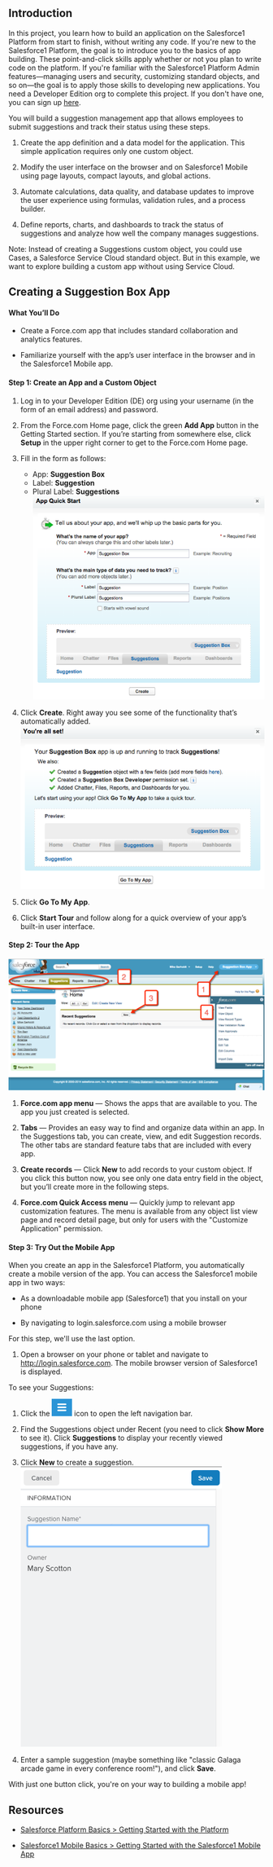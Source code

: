 ## Introduction

In this project, you learn how to build an application on the Salesforce1 Platform from start to finish, without writing any code. If you're new to the Salesforce1 Platform, the goal is to introduce you to the basics of app building. These point-and-click skills apply whether or not you plan to write code on the platform. If you're familiar with the Salesforce1 Platform Admin features—managing users and security, customizing standard objects, and so on—the goal is to apply those skills to developing new applications. You need a Developer Edition org to complete this project. If you don't have one, you can sign up <a target="_blank" href="https://developer.salesforce.com/signup">here</a>.

You will build a suggestion management app that allows employees to submit suggestions and track their status using these steps.

1. Create the app definition and a data model for the application. This simple application requires only one custom object.

2. Modify the user interface on the browser and on Salesforce1 Mobile using page layouts, compact layouts, and global actions.

3. Automate calculations, data quality, and database updates to improve the user experience using formulas, validation rules, and a process builder.

4. Define reports, charts, and dashboards to track the status of suggestions and analyze how well the company manages suggestions.

Note: Instead of creating a Suggestions custom object, you could use Cases, a Salesforce Service Cloud standard object. But in this example, we want to explore building a custom app without using Service Cloud.

## Creating a Suggestion Box App

#### What You’ll Do

* Create a Force.com app that includes standard collaboration and analytics features.

* Familiarize yourself with the app’s user interface in the browser and in the Salesforce1 Mobile app. 

#### Step 1: Create an App and a Custom Object

1. Log in to your Developer Edition (DE) org using your username (in the form of an email address) and password.

3. From the Force.com Home page, click the green **Add App** button in the Getting Started section. If you’re starting from somewhere else, click **Setup** in the upper right corner to get to the Force.com Home page.

4. Fill in the form as follows:
   * App: **Suggestion Box**
   * Label: **Suggestion**
   * Plural Label:  **Suggestions**<br>
  ![image alt text](image_0.png)
5. Click **Create**. Right away you see some of the functionality that’s automatically added.
  ![image alt text](image_1.png)<br/>
6. Click **Go To My App**.
7. Click **Start Tour** and follow along for a quick overview of your app’s built-in user interface.

#### Step 2: Tour the App

![image alt text](image_2.png)<br/> 

1. **Force.com app menu** — Shows the apps that are available to you. The app you just created is selected.

2. **Tabs** — Provides an easy way to find and organize data within an app. In the Suggestions tab, you can create, view, and edit Suggestion records. The other tabs are standard feature tabs that are included with every app.

3. **Create records** — Click **New** to add records to your custom object. If you click this button now, you see only one data entry field in the object, but you’ll create more in the following steps.

4. **Force.com Quick Access menu** — Quickly jump to relevant app customization features. The menu is available from any object list view page and record detail page, but only for users with the "Customize Application" permission.

#### Step 3: Try Out the Mobile App

When you create an app in the Salesforce1 Platform, you automatically create a mobile version of the app. You can access the Salesforce1 mobile app in two ways:

* As a downloadable mobile app (Salesforce1) that you install on your phone

* By navigating to login.salesforce.com using a mobile browser

For this step, we'll use the last option.

1. Open a browser on your phone or tablet and navigate to http://login.salesforce.com. The mobile browser version of Salesforce1 is displayed. 

To see your Suggestions:

1. Click the ![image alt text](image_7.png) icon to open the left navigation bar.

2. Find the Suggestions object under Recent (you need to click **Show More** to see it). Click **Suggestions** to display your recently viewed suggestions, if you have any.

3. Click **New** to create a suggestion.<br>
    ![image alt text](image_8.png)
4. Enter a sample suggestion (maybe something like "classic Galaga arcade game in every conference room!"), and click **Save**.

With just one button click, you're on your way to building a mobile app!

## Resources

* <a target="_blank" href="https://developer.salesforce.com/trailhead/starting_force_com/starting_intro">Salesforce Platform Basics > Getting Started with the Platform</a>

* <a target="_blank" href="https://developer.salesforce.com/trailhead/salesforce1_mobile_app/salesforce1_mobile_app_intro">Salesforce1 Mobile Basics > Getting Started with the Salesforce1 Mobile App</a>
